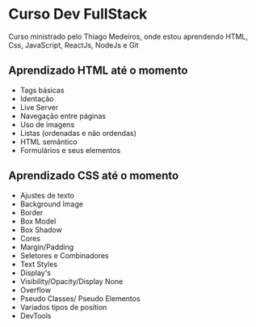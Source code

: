 
# Curso Dev FullStack

Curso ministrado pelo Thiago Medeiros, onde estou aprendendo HTML, Css, JavaScript, ReactJs, NodeJs e Git

## Aprendizado HTML até o momento

- Tags básicas
- Identação
- Live Server
- Navegação entre páginas
- Uso de imagens
- Listas (ordenadas e não ordendas)
- HTML semântico
- Formulários e seus elementos


## Aprendizado CSS até o momento

- Ajustes de texto
- Background Image
- Border
- Box Model
- Box Shadow
- Cores
- Margin/Padding
- Seletores e Combinadores
- Text Styles
- Display's
- Visibility/Opacity/Display None
- Overflow
- Pseudo Classes/ Pseudo Elementos
- Variados tipos de position
- DevTools



